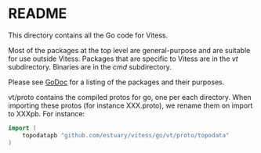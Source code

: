 # README

This directory contains all the Go code for Vitess.

Most of the packages at the top level are general-purpose and are suitable
for use outside Vitess. Packages that are specific to Vitess are in the *vt*
subdirectory. Binaries are in the *cmd* subdirectory.

Please see [GoDoc](https://godoc.org/github.com/estuary/vitess/go) for
a listing of the packages and their purposes.

vt/proto contains the compiled protos for go, one per each directory.
When importing these protos (for instance XXX.proto), we rename them on
import to XXXpb. For instance:

```go
import (
    topodatapb "github.com/estuary/vitess/go/vt/proto/topodata"
)
```
